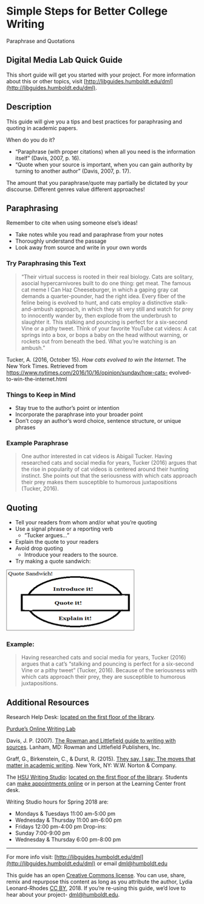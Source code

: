 # Simple Steps for Better College Writing
Paraphrase and Quotations

## Digital Media Lab Quick Guide
This short guide will get you started with your project. For more information about this or other topics, visit [http://libguides.humboldt.edu/dml](http://libguides.humboldt.edu/dml).


## Description
This guide will give you a tips and best practices for paraphrasing and quoting in academic papers. 

When do you do it? 
+ “Paraphrase (with proper citations) when all you need is the information itself” (Davis, 2007, p. 16).
+ “Quote when your source is important, when you can gain authority by turning to another author” (Davis, 2007, p. 17).

The amount that you paraphrase/quote may partially be dictated by your discourse. Different genres value different approaches!


## Paraphrasing
Remember to cite when using someone else’s ideas!
+ Take notes while you read and paraphrase from your notes
+ Thoroughly understand the passage 
+ Look away from source and write in your own words

### Try Paraphrasing this Text

>“Their virtual success is rooted in their real biology. Cats are solitary, asocial hypercarnivores built to do one thing: get meat. The famous cat meme I Can Haz Cheeseburger, in which a gaping gray cat demands a quarter-pounder, had the right idea. Every fiber of the feline being is evolved to hunt, and cats employ a distinctive stalk-and-ambush approach, in which they sit very still and watch for prey to innocently wander by, then explode from the underbrush to slaughter it.
This stalking and pouncing is perfect for a six-second Vine or a pithy tweet. Think of your favorite YouTube cat videos: A cat springs into a box, or bops a baby on the head without warning, or rockets out from beneath the bed. What you’re watching is an ambush.”

Tucker, A. (2016, October 15). _How cats evolved to win the Internet_. The New York Times. Retrieved from https://www.nytimes.com/2016/10/16/opinion/sunday/how-cats-
evolved-to-win-the-internet.html

### Things to Keep in Mind
+ Stay true to the author’s point or intention
+ Incorporate the paraphrase into your broader point
+ Don’t copy an author’s word choice, sentence structure, or unique phrases

### Example Paraphrase

>One author interested in cat videos is Abigail Tucker. Having researched cats and social media for years, Tucker (2016) argues that the rise in popularity of cat videos is centered around their hunting instinct. She points out that the seriousness with which cats approach their prey makes them susceptible to humorous juxtapositions (Tucker, 2016).  


## Quoting
+ Tell your readers from whom and/or what you’re quoting
+ Use a signal phrase or a reporting verb
    + “Tucker argues…”
+ Explain the quote to your readers
+ Avoid drop quoting
    + Introduce your readers to the source.
+ Try making a quote sandwich:

![Infographic of a quote sandwich with the top as the introduction, the filling as the quote and the bottom as the explanation](images/quoteSandwich.png)

### Example: 
>Having researched cats and social media for years, Tucker (2016) argues that a cat’s “stalking and pouncing is perfect for a six-second Vine or a pithy tweet” (Tucker, 2016).  Because of the seriousness with which cats approach their prey, they are susceptible to humorous juxtapositions.


## Additional Resources 
Research Help Desk: [located on the first floor of the library](http://library.humboldt.edu/about/librarymap.html?y=70&x=145&f=1).

[Purdue’s Online Writing Lab](https://owl.english.purdue.edu/owl/)

Davis, J. P. (2007). [The Rowman and Littlefield guide to writing with sources](https://humboldt-primo.hosted.exlibrisgroup.com/primo-explore/fulldisplay?docid=01CALS_ALMA71401610150002901&context=L&vid=01CALS_HUL&search_scope=01CALS&isFrbr=true&tab=books_csu&lang=en_US). Lanham, MD: Rowman and Littlefield Publishers, Inc.

Graff, G., Birkenstein, C., & Durst, R. (2015). [They say, I say: The moves that matter in academic writing](https://humboldt-primo.hosted.exlibrisgroup.com/primo-explore/fulldisplay?docid=01CALS_ALMA71390912200002901&context=L&vid=01CALS_HUL&search_scope=01CALS&tab=books_csu&lang=en_US). New York, NY: W.W. Norton & Company.

The [HSU Writing Studio](http://learning.humboldt.edu/writing-studio): [located on the first floor of the library](http://library.humboldt.edu/about/librarymap.html?y=3&x=132&f=1). Students can [make appointments online](http://learning.humboldt.edu/writing-studio) or in person at the Learning Center front desk. 

Writing Studio hours for Spring 2018 are: 
+ Mondays & Tuesdays 11:00 am-5:00 pm 
+ Wednesday & Thursday 11:00 am-6:00 pm 
+ Fridays 12:00 pm-4:00 pm 
Drop-ins: 
+ Sunday 7:00-9:00 pm 
+ Wednesday & Thursday 6:00 pm-8:00 pm


---
For more info visit: [http://libguides.humboldt.edu/dml](http://libguides.humboldt.edu/dml) or email dml@humboldt.edu

This guide has an open [Creative Commons license](https://creativecommons.org/share-your-work/licensing-types-examples/). You can use, share, remix and repurpose this content as long as you attribute the author, Lydia Leonard-Rhodes [CC BY](https://creativecommons.org/licenses/by/4.0/), 2018. If you’re re-using this guide, we’d love to hear about your project- dml@humboldt.edu.
